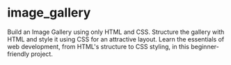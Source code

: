 # image_gallery
Build an Image Gallery using only HTML and CSS. Structure the gallery with HTML and style it using CSS for an attractive layout. Learn the essentials of web development, from HTML's structure to CSS styling, in this beginner-friendly project.
